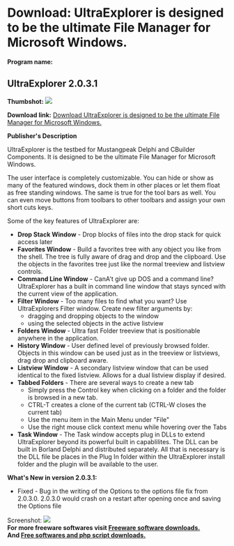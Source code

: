 # Download: UltraExplorer is designed to be the ultimate File Manager for Microsoft Windows. 

**Program name:**

## UltraExplorer 2.0.3.1

  
**Thumbshot:** ![](http://www.freewarefiles.com/screenshot/ultraexplorer129_md.gif)   
  
**Download link:** [Download UltraExplorer is designed to be the ultimate File Manager for Microsoft Windows. ](http://freesoftwares.boysofts.com/UltraExplorer_program_27300.html)  
  


**Publisher's Description**  
  


UltraExplorer is the testbed for Mustangpeak Delphi and CBuilder Components. It is designed to be the ultimate File Manager for Microsoft Windows. 

The user interface is completely customizable. You can hide or show as many of the featured windows, dock them in other places or let them float as free standing windows. The same is true for the tool bars as well. You can even move buttons from toolbars to other toolbars and assign your own short cuts keys.

Some of the key features of UltraExplorer are:

  * **Drop Stack Window** \- Drop blocks of files into the drop stack for quick access later 
  * **Favorites Window** \- Build a favorites tree with any object you like from the shell. The tree is fully aware of drag and drop and the clipboard. Use the objects in the favorites tree just like the normal treeview and listview controls. 
  * **Command Line Window** \- CanA't give up DOS and a command line? UltraExplorer has a built in command line window that stays synced with the current view of the application. 
  * **Filter Window** \- Too many files to find what you want? Use UltraExplorers Filter window. Create new filter arguments by: 
    * dragging and dropping objects to the window 
    * using the selected objects in the active listview 
  * **Folders Window** \- Ultra fast Folder treeview that is positionable anywhere in the application. 
  * **History Window** \- User defined level of previously browsed folder. Objects in this window can be used just as in the treeview or listviews, drag drop and clipboard aware. 
  * **Listview Window** \- A secondary listview window that can be used identical to the fixed listview. Allows for a dual listview display if desired. 
  * **Tabbed Folders** \- There are several ways to create a new tab 
    * Simply press the Control key when clicking on a folder and the folder is browsed in a new tab. 
    * CTRL-T creates a clone of the current tab (CTRL-W closes the current tab) 
    * Use the menu item in the Main Menu under "File" 
    * Use the right mouse click context menu while hovering over the Tabs 
  * **Task Window** \- The Task window accepts plug in DLLs to extend UltraExplorer beyond its powerful built in capablilites. The DLL can be built in Borland Delphi and distributed separately. All that is necessary is the DLL file be places in the Plug In folder within the UltraExplorer install folder and the plugin will be available to the user. 

**What's New in version 2.0.3.1:**

  * Fixed - Bug in the writing of the Options to the options file fix from 2.0.3.0. 2.0.3.0 would crash on a restart after opening once and saving the Options file 

  
  
Screenshot: ![](http://www.freewarefiles.com/screenshot/ultraexplorer129.gif)   
**For more freeware softwares visit [Freeware software downloads.](http://freesoftwares.boysofts.com/)**   
**And [Free softwares and php script downloads.](http://www.boysofts.com/)**
